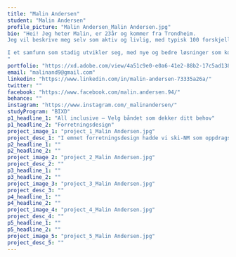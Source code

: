 ```yaml
---
title: "Malin Andersen"
student: "Malin Andersen"
profile_picture: "Malin Andersen_Malin Andersen.jpg"
bio: "Hei! Jeg heter Malin, er 23år og kommer fra Trondheim. 
Jeg vil beskrive meg selv som aktiv og livlig, med typisk 100 forskjellige prosjekter gående samtidig. Utenom bachelor studiene UI/UX-design, holder jeg akkurat nå på med å pusse opp et møbel, male et nytt kunstverk, og så strikker på noe som skal bli en genser. 

I et samfunn som stadig utvikler seg, med nye og bedre løsninger som kommer til, tror jeg design vil få en mer gjennomgående rolle fremover. I løpet av studietiden har jeg fått større innsikt i viktigheten av å skape design og løsninger som er universelt utformet slik at de ivaretar alle behov. Ikke bare for brukeren av selve løsningen, men for alle involverte i forbindelse med løsningen. Alt teller. Fra idéutvikling til produksjon, til bruker, videre til hvilke ressurser som kreves av planeten og mennesker. Det er et enormt ansvar å ta innover seg som nyutdannet UI/UX-designer i en stadig travlere og mer krevende verden. Hvordan det vil gå, det får tiden vise. Jeg krysser fingrene for det beste for vår felles fremtid med meg med på laget!
"
portfolio: "https://xd.adobe.com/view/4a51c9e0-e0a6-41e2-88b2-17c5ad1385e1-1f02/?fullscreen"
email: "malinand9@gmail.com"
linkedin: "https://www.linkedin.com/in/malin-andersen-73335a26a/"
twitter: ""
facebook: "https://www.facebook.com/malin.andersen.94/"
behance: ""
instagram: "https://www.instagram.com/_malinandersen/"
studyProgram: "BIXD"
p1_headline_1: "All inclusive – Velg båndet som dekker ditt behov"
p1_headline_2: "Forretningsdesign"
project_image_1: "project_1_Malin Andersen.jpg"
project_desc_1: "I emnet forretningsdesign hadde vi ski-NM som oppdragsgiver, hvor målet var å utvikle et forslag til en forretningsplan for ski-NM 2023. Fokuset vårt var å lage en forretningsplan som er med på å synliggjøre og utnytte service og handel fra bykjernen, samtidig som vi ønsket å engasjere innbyggerne til å delta på arrangementet. For å oppnå dette så startet vi med å gjøre research rundt målgruppen. Videre jobbet vi med problemstillingskort, verdikart og kundeprofil for å få en bedre oversikt over målgruppens ulike problemer og behov. For å forstå behovene enda bedre gjennomførte vi en detaljert kunderise, med ulike touchpoint som starter i det kunden blir eksponert for reklame om arrangementet, og varer helt til hjemreisen etter arrangementet. Hvert touchpoints har ulike løsninger, de løsningene som tilfredsstiller kundens behov kaller vi «gain points». De løsningene som gjør det utfordrende for kunden kaller vi «pain points»."
p2_headline_1: ""
p2_headline_2: ""
project_image_2: "project_2_Malin Andersen.jpg"
project_desc_2: ""
p3_headline_1: ""
p3_headline_2: ""
project_image_3: "project_3_Malin Andersen.jpg"
project_desc_3: ""
p4_headline_1: ""
p4_headline_2: ""
project_image_4: "project_4_Malin Andersen.jpg"
project_desc_4: ""
p5_headline_1: ""
p5_headline_2: ""
project_image_5: "project_5_Malin Andersen.jpg"
project_desc_5: ""
---
```

